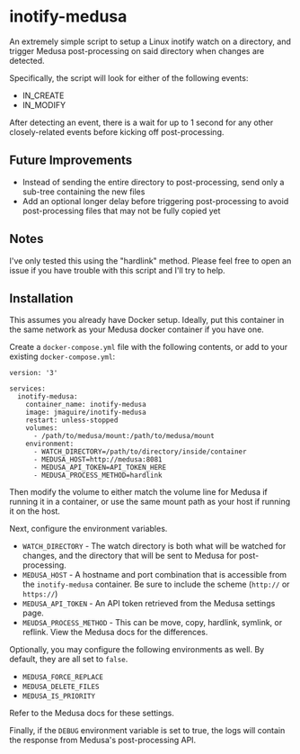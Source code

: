 # inotify-medusa
An extremely simple script to setup a Linux inotify watch on a directory, and trigger Medusa post-processing on said directory when changes are detected.

Specifically, the script will look for either of the following events:

- IN_CREATE
- IN_MODIFY

After detecting an event, there is a wait for up to 1 second for any other closely-related events before kicking off post-processing.

## Future Improvements

- Instead of sending the entire directory to post-processing, send only a sub-tree containing the new files
- Add an optional longer delay before triggering post-processing to avoid post-processing files that may not be fully copied yet

## Notes

I've only tested this using the "hardlink" method. Please feel free to open an issue if you have trouble with this script and I'll try to help.

## Installation

This assumes you already have Docker setup. Ideally, put this container in the same network as your Medusa docker container if you have one.

Create a `docker-compose.yml` file with the following contents, or add to your existing `docker-compose.yml`:

```
version: '3'

services:
  inotify-medusa:
    container_name: inotify-medusa
    image: jmaguire/inotify-medusa
    restart: unless-stopped
    volumes:
      - /path/to/medusa/mount:/path/to/medusa/mount
    environment:
      - WATCH_DIRECTORY=/path/to/directory/inside/container
      - MEDUSA_HOST=http://medusa:8081
      - MEDUSA_API_TOKEN=API_TOKEN_HERE
      - MEDUSA_PROCESS_METHOD=hardlink
```

Then modify the volume to either match the volume line for Medusa if running it in a container, or use the same mount path as your host if running it on the host.

Next, configure the environment variables.

- `WATCH_DIRECTORY` - The watch directory is both what will be watched for changes, and the directory that will be sent to Medusa for post-processing.
- `MEDUSA_HOST` - A hostname and port combination that is accessible from the `inotify-medusa` container. Be sure to include the scheme (`http://` or `https://`)
- `MEDUSA_API_TOKEN` - An API token retrieved from the Medusa settings page.
- `MEUDSA_PROCESS_METHOD` - This can be move, copy, hardlink, symlink, or reflink. View the Medusa docs for the differences.

Optionally, you may configure the following environments as well. By default, they are all set to `false`.

- `MEDUSA_FORCE_REPLACE`
- `MEDUSA_DELETE_FILES`
- `MEDUSA_IS_PRIORITY`

Refer to the Medusa docs for these settings.

Finally, if the `DEBUG` environment variable is set to true, the logs will contain the response from Medusa's post-processing API.
